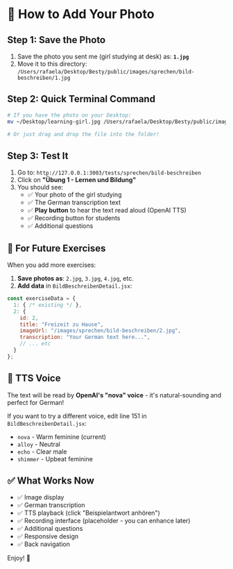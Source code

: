 # 📸 How to Add Your Photo

## Step 1: Save the Photo

1. Save the photo you sent me (girl studying at desk) as: **`1.jpg`**
2. Move it to this directory: `/Users/rafaela/Desktop/Besty/public/images/sprechen/bild-beschreiben/1.jpg`

## Step 2: Quick Terminal Command

```bash
# If you have the photo on your Desktop:
mv ~/Desktop/learning-girl.jpg /Users/rafaela/Desktop/Besty/public/images/sprechen/bild-beschreiben/1.jpg

# Or just drag and drop the file into the folder!
```

## Step 3: Test It

1. Go to: `http://127.0.0.1:3003/tests/sprechen/bild-beschreiben`
2. Click on **"Übung 1 - Lernen und Bildung"**
3. You should see:
   - ✅ Your photo of the girl studying
   - ✅ The German transcription text
   - ✅ **Play button** to hear the text read aloud (OpenAI TTS)
   - ✅ Recording button for students
   - ✅ Additional questions

## 📁 For Future Exercises

When you add more exercises:

1. **Save photos as**: `2.jpg`, `3.jpg`, `4.jpg`, etc.
2. **Add data** in `BildBeschreibenDetail.jsx`:

```javascript
const exerciseData = {
  1: { /* existing */ },
  2: {
    id: 2,
    title: "Freizeit zu Hause",
    imageUrl: "/images/sprechen/bild-beschreiben/2.jpg",
    transcription: "Your German text here...",
    // ... etc
  }
};
```

## 🎤 TTS Voice

The text will be read by **OpenAI's "nova" voice** - it's natural-sounding and perfect for German!

If you want to try a different voice, edit line 151 in `BildBeschreibenDetail.jsx`:
- `nova` - Warm feminine (current)
- `alloy` - Neutral
- `echo` - Clear male
- `shimmer` - Upbeat feminine

## ✅ What Works Now

- ✅ Image display
- ✅ German transcription
- ✅ TTS playback (click "Beispielantwort anhören")
- ✅ Recording interface (placeholder - you can enhance later)
- ✅ Additional questions
- ✅ Responsive design
- ✅ Back navigation

Enjoy! 🎉
